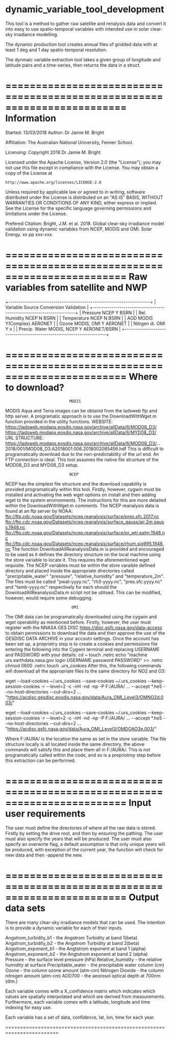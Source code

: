 # dynamic_variable_tool_development
This tool is a method to gather raw satellite and renalysis data and 
convert it into easy to use spatio-temporal variables with intended use 
in solar clear-sky irradiance modelling.

The dynamic production tool creates annual files of gridded data with 
at least 1 deg and 1 day spatio-temporal resolution.

The dynmaic variable extraction tool takes a given group of longitude and
latitude pairs and a time-series, then returns the data in a struct.

========================================================================
                              Information
========================================================================
Started: 13/03/2018
Author: Dr Jamie M. Bright

Affiliation: The Australian National University, Fenner School.

Licensing:
Copyright 2018 Dr Jamie M. Bright

Licensed under the Apache License, Version 2.0 (the "License");
you may not use this file except in compliance with the License.
You may obtain a copy of the License at

    http://www.apache.org/licenses/LICENSE-2.0

Unless required by applicable law or agreed to in writing, software
distributed under the License is distributed on an "AS IS" BASIS,
WITHOUT WARRANTIES OR CONDITIONS OF ANY KIND, either express or implied.
See the License for the specific language governing permissions and
limitations under the License.

Prefered Citation: Bright, J.M. et al. 2018. Global clear-sky irradiance
model validation using dynamic variables from NCEP, MODIS and OMI.
Solar Energy. xx pp xxx-xxx.

========================================================================
                Raw variables from satellite and NWP
========================================================================

 +---------------------------------------------------------------------+
 | Variable        Source              Conversion      Validation      |
 +---------------------------------------------------------------------+
 | Pressure        NCEP                Y               BSRN            |
 | Rel. Humidity   NCEP                N               BSRN            |
 | Temperature     NCEP                N               BSRN            |
 | AOD             MODIS               Y(Complex)      AERONET         |
 | Ozone           MODIS, OMI          Y               AERONET         |
 | Nitrgen di.     OMI                 Y               x               |
 | Precip. Water   MODIS, NCEP         Y               AERONET/BSRN    |
 +---------------------------------------------------------------------+


========================================================================
                         Where to download?
========================================================================
                                MODIS
MODIS Aqua and Terra images can be obtaind from the ladsweb ftp and http
server. A programatic approach is to use the DownloadWithWget.m function
provided in the utility functions.
  WEBSITE:
https://ladsweb.modaps.eosdis.nasa.gov/archive/allData/6/MOD08_D3/
https://ladsweb.modaps.eosdis.nasa.gov/archive/allData/6/MYD08_D3/
  URL STRUCTURE:
https://ladsweb.modaps.eosdis.nasa.gov/archive/allData/6/MOD08_D3/...
                       2018/001/MOD08_D3.A2018001.006.2018002085456.hdf
This is difficult to programatically download due to the
non-predictability of the url end. An FTP connection is ideal. This tool
assumes the native file structure of the MOD08_D3 and MYD08_D3 setup.

                                NCEP
NCEP has the simplest file structure and the download capability is
provided programatically within this tool. Firstly, however, cygwin must
be installed and activating the web wget options on install and then
adding wget to the system environments. The instructions for this are
more detailed within the DownloadWithWget.m comments. The NCEP reanalysis
data is found at an ftp server by NOAA:
ftp://ftp.cdc.noaa.gov/Datasets/ncep.reanalysis/surface/pres.sfc.2017.nc
ftp://ftp.cdc.noaa.gov/Datasets/ncep.reanalysis/surface_gauss/air.2m.gauss.1948.nc
ftp://ftp.cdc.noaa.gov/Datasets/ncep.reanalysis/surface/pr_wtr.eatm.1948.nc
ftp://ftp.cdc.noaa.gov/Datasets/ncep.reanalysis/surface/rhum.sig995.1948.nc
The function DownloadAllReanalysisData.m is provided and encouraged to be
used as it defines the directory structure on the local machine using the
store variable to locate it. This requires the aforementioned wget
requisite.
The NCEP variables must be within the store varaible defined directory
and placed inside the appropriate directories called "precipitable_water"
"pressure", "relative_humidity" and "temperature_2m". The files must be
called "pwat-yyyy.nc", "rh3-yyyy.nc", "pres.sfc.yyyy.nc" and
"tamb-yyyy.nc" respectively for each should the
DownloadAllReanalysisData.m script not be utilised.
This can be modified, however, would require some debugging.

                                 OMI
The OMI data can be programatically downloaded using the cygwin and wget
operability as mentioned before. Firstly, however, the user must register
with the NNASA GES DISC https://disc.gsfc.nasa.gov/data-access to obtain
permissions to download the data and then approve the use of the GESDISC
DATA ARCHIVE in your accoutn settings.
Once the account has been set up, a proprietry step is to create a
cookies and permissions file entering the following into the Cygwin
terminal and replacing USERNAME and PASSWORD with your details:
   cd ~
   touch .netrc
   echo "machine urs.earthdata.nasa.gov login USERNAME password PASSWORD" >> .netrc
   chmod 0600 .netrc
   touch .urs_cookies
After this, the following commands will download all the appropriate
files to the same directory for NO2 and O3:

   wget --load-cookies ~/.urs_cookies --save-cookies ~/.urs_cookies
     --keep-session-cookies -r --level=2 -c -nH -nd -np -P F:/AURA/  ...
     --accept *.he5 --no-host-directories --cut-dirs=2   ...
     "https://acdisc.gesdisc.eosdis.nasa.gov/data/Aura_OMI_Level3/OMNO2d.003/"

   wget --load-cookies ~/.urs_cookies --save-cookies ~/.urs_cookies
     --keep-session-cookies -r --level=2 -c -nH -nd -np -P F:/AURA/  ...
     --accept *.he5 --no-host-directories --cut-dirs=2   ...
     "https://acdisc.gsfc.nasa.gov/data/Aura_OMI_Level3/OMDOAO3e.003/"

Where F:/AURA/ is the location the same as set in the store variable. The
file structure locally is all located inside the same directory, the
above commands will satisfy this and place them all in F:/AURA/.
This is not programatically called within the code, and so is a
prepriotroy step before this extraction can be performed.

========================================================================
                          Input user requirements
========================================================================
The user must define the directories of where all the raw data is stored.
Firstly by setting the drive root, and then by ensuring the pathing.
The user must also specify the years that will be produced.
The user must also specify an overwirte flag, a default assumption is
that only unique years will be produced, with exception of the current
year, the function will check for new data and then -append the new.

========================================================================
                          Output data sets
========================================================================
There are many clear-sky irradiance models that can be used. The
intention is to provide a dynamic variable for each of their inputs.

Angstrom_turbidity_b1     - the Angstrom Turbidity at band 1(beta)
Angstrom_turbidity_b2     - the Angstrom Turbidity at band 2(beta)
Angstrom_exponent_b1      - the Angtstrom exponent at band 1 (alpha)
Angstrom_exponent_b2      - the Angtstrom exponent at band 2 (alpha)
Pressure                  - the surface level pressure (hPa)
Relative_humidity         - the relative humidity at surface
Precipitable_water        - the precipitable water column (cm)
Ozone                     - the column ozone amount (atm-cm)
Nitrogen Dioxide          - the column nitrogen amount (atm-cm)
AOD700                    - the aeorosol optical depth at 700nm (dim.) 

Each variable comes with a X_confidence matrix which indicates which
values are spatially interpolated and which are derived from measurements.
Furthermore, each variable comes with a latitude, longitude and time 
indexing for easy use.

Each variable has a set of data, confidence, lat, lon, time for each year.

========================================================================
